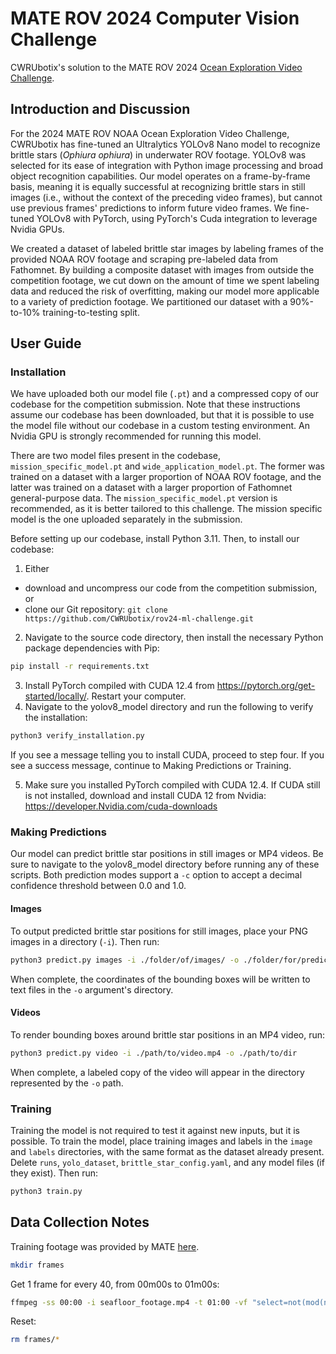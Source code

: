 # MATE ROV 2024 Computer Vision Challenge

CWRUbotix's solution to the MATE ROV 2024 [Ocean Exploration Video Challenge](https://20693798.fs1.hubspotusercontent-na1.net/hubfs/20693798/2024%20OER%20MATE%20ROV%20Computer%20Coding%20Challenge.docx.pdf).

## Introduction and Discussion
For the 2024 MATE ROV NOAA Ocean Exploration Video Challenge, CWRUbotix has fine-tuned an Ultralytics YOLOv8 Nano model to recognize brittle stars (*Ophiura ophiura*) in underwater ROV footage. YOLOv8 was selected for its ease of integration with Python image processing and broad object recognition capabilities. Our model operates on a frame-by-frame basis, meaning it is equally successful at recognizing brittle stars in still images (i.e., without the context of the preceding video frames), but cannot use previous frames' predictions to inform future video frames. We fine-tuned YOLOv8 with PyTorch, using PyTorch's Cuda integration to leverage Nvidia GPUs. 

We created a dataset of labeled brittle star images by labeling frames of the provided NOAA ROV footage and scraping pre-labeled data from Fathomnet. By building a composite dataset with images from outside the competition footage, we cut down on the amount of time we spent labeling data and reduced the risk of overfitting, making our model more applicable to a variety of prediction footage. We partitioned our dataset with a 90%-to-10% training-to-testing split.

## User Guide
### Installation
We have uploaded both our model file (`.pt`) and a compressed copy of our codebase for the competition submission. Note that these instructions assume our codebase has been downloaded, but that it is possible to use the model file without our codebase in a custom testing environment. An Nvidia GPU is strongly recommended for running this model.

There are two model files present in the codebase, `mission_specific_model.pt` and `wide_application_model.pt`. The former was trained on a dataset with a larger proportion of NOAA ROV footage, and the latter was trained on a dataset with a larger proportion of Fathomnet general-purpose data. The `mission_specific_model.pt` version is recommended, as it is better tailored to this challenge. The mission specific model is the one uploaded separately in the submission.

Before setting up our codebase, install Python 3.11. Then, to install our codebase:
 1. Either
 - download and uncompress our code from the competition submission, or
 - clone our Git repository: `git clone https://github.com/CWRUbotix/rov24-ml-challenge.git`

 2. Navigate to the source code directory, then install the necessary Python package dependencies with Pip:
```bash
pip install -r requirements.txt
```

3. Install PyTorch compiled with CUDA 12.4 from https://pytorch.org/get-started/locally/. Restart your computer.
4. Navigate to the yolov8_model directory and run the following to verify the installation:
```bash
python3 verify_installation.py
```
If you see a message telling you to install CUDA, proceed to step four. If you see a success message, continue to Making Predictions or Training.

5. Make sure you installed PyTorch compiled with CUDA 12.4. If CUDA still is not installed, download and install CUDA 12 from Nvidia: https://developer.Nvidia.com/cuda-downloads

### Making Predictions
Our model can predict brittle star positions in still images or MP4 videos. Be sure to navigate to the yolov8_model directory before running any of these scripts. Both prediction modes support a `-c` option to accept a decimal confidence threshold between 0.0 and 1.0.

#### Images
To output predicted brittle star positions for still images, place your PNG images in a directory (`-i`). Then run:

```bash
python3 predict.py images -i ./folder/of/images/ -o ./folder/for/predictions/
```

When complete, the coordinates of the bounding boxes will be written to text files in the `-o` argument's directory.

#### Videos
To render bounding boxes around brittle star positions in an MP4 video, run:

```bash
python3 predict.py video -i ./path/to/video.mp4 -o ./path/to/dir
```

When complete, a labeled copy of the video will appear in the directory represented by the `-o` path.

### Training
Training the model is not required to test it against new inputs, but it is possible. To train the model, place training images and labels in the `image` and `labels` directories, with the same format as the dataset already present. Delete `runs`, `yolo_dataset`, `brittle_star_config.yaml`, and any model files (if they exist). Then run:

```bash
python3 train.py
```

## Data Collection Notes
Training footage was provided by MATE [here](https://drive.google.com/file/d/1Wb9GjKUs6-hu4zLdTqaahYo66ZOhCXhr/view).

```bash
mkdir frames
```

Get 1 frame for every 40, from 00m00s to 01m00s:
```bash
ffmpeg -ss 00:00 -i seafloor_footage.mp4 -t 01:00 -vf "select=not(mod(n\,40))" -vsync vfr frames/frame%05d.png
```

Reset:
```bash
rm frames/*
```
